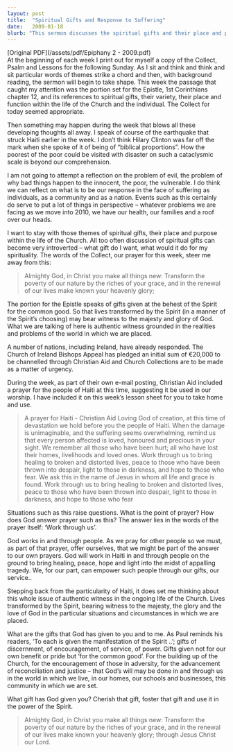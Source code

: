 ```yaml
---
layout: post
title:  "Spiritual Gifts and Response to Suffering"
date:   2009-01-18
blurb: "This sermon discusses the spiritual gifts and their place and purpose within the life of the Church. It emphasizes the importance of using these gifts for the common good, particularly in response to suffering, as exemplified by the earthquake in Haiti. The sermon encourages individuals to cherish, foster and use their spiritual gifts in the power of the Spirit."
---
```

[Original PDF](/assets/pdf/Epiphany 2 - 2009.pdf)    
At the beginning of each week I print out for myself a copy of the Collect, Psalm and Lessons for the following Sunday. As I sit and think and think and sit particular words of themes strike a chord and then, with background reading, the sermon will begin to take shape. This week the passage that caught my attention was the portion set for the Epistle, 1st Corinthians chapter 12, and its references to spiritual gifts, their variety, their place and function within the life of the Church and the individual. The Collect for today seemed appropriate.

Then something may happen during the week that blows all these developing thoughts all away. I speak of course of the earthquake that struck Haiti earlier in the week. I don’t think Hilary Clinton was far off the mark when she spoke of it of being of “biblical proportions”. How the poorest of the poor could be visited with disaster on such a cataclysmic scale is beyond our comprehension.

I am not going to attempt a reflection on the problem of evil, the problem of why bad things happen to the innocent, the poor, the vulnerable. I do think we can reflect on what is to be our response in the face of suffering as individuals, as a community and as a nation. Events such as this certainly do serve to put a lot of things in perspective – whatever problems we are facing as we move into 2010, we have our health, our families and a roof over our heads.

I want to stay with those themes of spiritual gifts, their place and purpose within the life of the Church. All too often discussion of spiritual gifts can become very introverted – what gift do I want, what would it do for my spirituality. The words of the Collect, our prayer for this week, steer me away from this:

> Almighty God,
> in Christ you make all things new:
> Transform the poverty of our nature
> by the riches of your grace,
> and in the renewal of our lives
> make known your heavenly glory;

The portion for the Epistle speaks of gifts given at the behest of the Spirit for the common good. So that lives transformed by the Spirit (in a manner of the Spirit’s choosing) may bear witness to the majesty and glory of God. What we are talking of here is authentic witness grounded in the realities and problems of the world in which we are placed.

A number of nations, including Ireland, have already responded. The Church of Ireland Bishops Appeal has pledged an initial sum of €20,000 to be channelled through Christian Aid and Church Collections are to be made as a matter of urgency.

During the week, as part of their own e-mail posting, Christian Aid included a prayer for the people of Haiti at this time, suggesting it be used in our worship. I have included it on this week’s lesson sheet for you to take home and use.

> A prayer for Haiti - Christian Aid
> Loving God of creation,
> at this time of devastation
> we hold before you the people of Haiti.
> When the damage is unimaginable,
> and the suffering seems overwhelming,
> remind us that every person affected
> is loved, honoured and precious in your sight.
> We remember all those who have been hurt;
> all who have lost their homes, livelihoods and loved ones.
> Work through us to bring healing
> to broken and distorted lives,
> peace to those who have been thrown into despair,
> light to those in darkness,
> and hope to those who fear.
> We ask this in the name of Jesus
> in whom all life and grace is found.
> Work through us to bring healing
> to broken and distorted lives,
> peace to those who have been thrown into despair,
> light to those in darkness,
> and hope to those who fear

Situations such as this raise questions.
What is the point of prayer?
How does God answer prayer such as this?
The answer lies in the words of the prayer itself: ‘Work through us’.

God works in and through people. As we pray for other people so we must, as part of that prayer, offer ourselves, that we might be part of the answer to our own prayers. God will work in Haiti in and through people on the ground to bring healing, peace, hope and light into the midst of appalling tragedy. We, for our part, can empower such people through our gifts, our service..

Stepping back from the particularity of Haiti, it does set me thinking about this whole issue of authentic witness in the ongoing life of the Church. Lives transformed by the Spirit, bearing witness to the majesty, the glory and the love of God in the particular situations and circumstances in which we are placed.

What are the gifts that God has given to you and to me. As Paul reminds his readers, ‘To each is given the manifestation of the Spirit ..’; gifts of discernment, of encouragement, of service, of power. Gifts given not for our own benefit or pride but ‘for the common good’. For the building up of the Church, for the encouragement of those in adversity, for the advancement of reconciliation and justice – that God’s will may be done in and through us in the world in which we live, in our homes, our schools and businesses, this community in which we are set.

What gift has God given you? Cherish that gift, foster that gift and use it in the power of the Spirit.

> Almighty God,
> in Christ you make all things new:
> Transform the poverty of our nature
> by the riches of your grace,
> and in the renewal of our lives
> make known your heavenly glory;
> through Jesus Christ our Lord.
